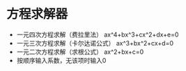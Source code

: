 # 方程求解器
- 一元四次方程求解（费拉里法）
ax^4+bx^3+cx^2+dx+e=0
- 一元三次方程求解（卡尔达诺公式）
ax^3+bx^2+cx+d=0
- 一元二次方程求解（求根公式）
ax^2+bx+c=0
- 按顺序输入系数，无该项时输入0

